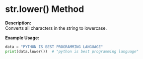 # str.lower() Method

**Description:**  
Converts all characters in the string to lowercase.

**Example Usage:**  
```python
data = "PYTHON IS BEST PROGRAMMING LANGUAGE"
print(data.lower())  # "python is best programming language"
